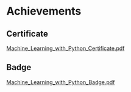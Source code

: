 

# Achievements
## Certificate
[Machine_Learning_with_Python_Certificate.pdf](https://prod-files-secure.s3.us-west-2.amazonaws.com/03e82b26-cccb-4906-bb56-adabcbdc0655/0f35a87e-0c16-48ac-af62-4e4cc34c6a19/Machine_Learning_with_Python_Certificate.pdf?X-Amz-Algorithm=AWS4-HMAC-SHA256&X-Amz-Content-Sha256=UNSIGNED-PAYLOAD&X-Amz-Credential=ASIAZI2LB466YMHBNIOT%2F20250131%2Fus-west-2%2Fs3%2Faws4_request&X-Amz-Date=20250131T111211Z&X-Amz-Expires=3600&X-Amz-Security-Token=IQoJb3JpZ2luX2VjELP%2F%2F%2F%2F%2F%2F%2F%2F%2F%2FwEaCXVzLXdlc3QtMiJGMEQCIHtWy3CjPalgzuPnxxoo26ZbEa8nooVXfEzdZaR2fbpdAiBUGm3wZMbTMTAOLsaCYvqfXV3YG9tQBKeJlJ0%2Fjrd3MSqIBAi8%2F%2F%2F%2F%2F%2F%2F%2F%2F%2F8BEAAaDDYzNzQyMzE4MzgwNSIMLshn1N%2FZAzb0VlcqKtwDLwiy%2FvgSareuyMeytcRfA9H7GeQHT39YNTsKNl01Uw1cGjdfq7zHsJL0dsFG96FIJM1IE5M6ewyM2R1g19g3kXM%2BBKWilg7n14xEWXPXSlP9llWTmv0D%2BR2%2Bk8Hx5bjKX6Ga0fMQWr4dhvByTx5wPpJ0hqfe5Fbk296HmlRrPdt%2BdA%2BsALyq8j9pCorC8SljxW1JVOOpLI1rMfA%2BbekKcLkEXusWzabUNbYum0p3E9HHrH6oaaHRlEUUb9aKAD4q%2F8F49oyhJ2%2Ffds4Zrn3higzFCrZd%2Bk9EY%2F964yFn%2FTVj0q95YUFTT%2FcJDFG5uWhurmnulBNnUplX%2F93b5s0emaIh%2BZEnmhzYPUXTKmuQJZF3kJCP%2BIVJmYev4gD0rniZ0Xl5pmveIxkZF0l665wUzFE57OGzR%2BhjhcjzoOqtKc6vpbcjDuKHWXkLMZM%2FpVlLtweV2pGCRXAJ2dD2tZqQcjGDMS5Szx1%2FsG7WHTT6eG2JIe8rWzi26Nj5%2B8wnzd4D9nnVzb1iCuhn45b5gkhIMa4LwDfNl6AYPGc0dvnmG%2Bd%2FToME2Zk%2FjHgsfa%2Bn%2B7hprN6O9x5faa6Su7dK1SG8ShTCiB%2BgRnsbK%2BoRJ2vqBYpazoNRvr10p1254v4wkNfyvAY6pgEfuFGqIn4DoUA4Cmzi8QCp8KiqzMtMRXMN7J899gVQLMmyLvsVIHj2QlOAu%2FE%2Bswul6Lq9e5EgHrjMtEmgsz6ZbRe03usLHb5W1VEQY0aIirL%2FIo%2FchsOEP2w1IwamR6G5sEXKiZVNr0%2F5CbjEzmd538T8p3pG%2BATDDB2zRLQhHnkpAgKLNNGIzL31NXKAHniUsSK85OE9cECigsQBMWLAIMOF2Hxb&X-Amz-Signature=d631249381cc0421a6cf2da485980811375a5493b56f6a7213987b88ffe9e1a8&X-Amz-SignedHeaders=host&x-id=GetObject)
## Badge
[Machine_Learning_with_Python_Badge.pdf](https://prod-files-secure.s3.us-west-2.amazonaws.com/03e82b26-cccb-4906-bb56-adabcbdc0655/ff622a22-73d6-44e3-9c7b-e89a8e61b7aa/Machine_Learning_with_Python_Badge.pdf?X-Amz-Algorithm=AWS4-HMAC-SHA256&X-Amz-Content-Sha256=UNSIGNED-PAYLOAD&X-Amz-Credential=ASIAZI2LB466YMHBNIOT%2F20250131%2Fus-west-2%2Fs3%2Faws4_request&X-Amz-Date=20250131T111211Z&X-Amz-Expires=3600&X-Amz-Security-Token=IQoJb3JpZ2luX2VjELP%2F%2F%2F%2F%2F%2F%2F%2F%2F%2FwEaCXVzLXdlc3QtMiJGMEQCIHtWy3CjPalgzuPnxxoo26ZbEa8nooVXfEzdZaR2fbpdAiBUGm3wZMbTMTAOLsaCYvqfXV3YG9tQBKeJlJ0%2Fjrd3MSqIBAi8%2F%2F%2F%2F%2F%2F%2F%2F%2F%2F8BEAAaDDYzNzQyMzE4MzgwNSIMLshn1N%2FZAzb0VlcqKtwDLwiy%2FvgSareuyMeytcRfA9H7GeQHT39YNTsKNl01Uw1cGjdfq7zHsJL0dsFG96FIJM1IE5M6ewyM2R1g19g3kXM%2BBKWilg7n14xEWXPXSlP9llWTmv0D%2BR2%2Bk8Hx5bjKX6Ga0fMQWr4dhvByTx5wPpJ0hqfe5Fbk296HmlRrPdt%2BdA%2BsALyq8j9pCorC8SljxW1JVOOpLI1rMfA%2BbekKcLkEXusWzabUNbYum0p3E9HHrH6oaaHRlEUUb9aKAD4q%2F8F49oyhJ2%2Ffds4Zrn3higzFCrZd%2Bk9EY%2F964yFn%2FTVj0q95YUFTT%2FcJDFG5uWhurmnulBNnUplX%2F93b5s0emaIh%2BZEnmhzYPUXTKmuQJZF3kJCP%2BIVJmYev4gD0rniZ0Xl5pmveIxkZF0l665wUzFE57OGzR%2BhjhcjzoOqtKc6vpbcjDuKHWXkLMZM%2FpVlLtweV2pGCRXAJ2dD2tZqQcjGDMS5Szx1%2FsG7WHTT6eG2JIe8rWzi26Nj5%2B8wnzd4D9nnVzb1iCuhn45b5gkhIMa4LwDfNl6AYPGc0dvnmG%2Bd%2FToME2Zk%2FjHgsfa%2Bn%2B7hprN6O9x5faa6Su7dK1SG8ShTCiB%2BgRnsbK%2BoRJ2vqBYpazoNRvr10p1254v4wkNfyvAY6pgEfuFGqIn4DoUA4Cmzi8QCp8KiqzMtMRXMN7J899gVQLMmyLvsVIHj2QlOAu%2FE%2Bswul6Lq9e5EgHrjMtEmgsz6ZbRe03usLHb5W1VEQY0aIirL%2FIo%2FchsOEP2w1IwamR6G5sEXKiZVNr0%2F5CbjEzmd538T8p3pG%2BATDDB2zRLQhHnkpAgKLNNGIzL31NXKAHniUsSK85OE9cECigsQBMWLAIMOF2Hxb&X-Amz-Signature=5b4397bbcc208217e0959e41bd3b7fae6140c45c6ba3178b64e0ec9c75c46e73&X-Amz-SignedHeaders=host&x-id=GetObject)
